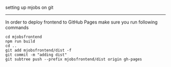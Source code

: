 setting up mjobs on git

---

In order to deploy frontend to GitHub Pages make sure you run following commands

```
cd mjobsfrontend
npm run build
cd ..
git add mjobsfrontend/dist -f
git commit -m "adding dist"
git subtree push --prefix mjobsfrontend/dist origin gh-pages
```
